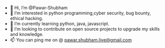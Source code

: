 - 👋 Hi, I’m @Pawar-Shubham
- 👀 I’m interested in python programming,cyber security, bug bounty, ethical hacking.
- 🌱 I’m currently learning python, java, javascript.
- 💞️ I’m looking to contribute on open source projects to upgrade my skills and knowledge.
- 📫 You can ping me on @ pawar.shubham.live@gmail.com

<!---
Pawar-Shubham/Pawar-Shubham is a ✨ special ✨ repository because its `README.md` (this file) appears on your GitHub profile.
You can click the Preview link to take a look at your changes.
--->
